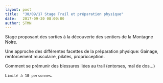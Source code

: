 ```yaml
---
layout: post
title:  "30/09/17 Stage Trail et préparation physique"
date:   2017-09-30 08:00:00
author: STMN
---
```

Stage proposant des sorties à la découverte des sentiers de la Montagne Noire.

Une approche des différentes facettes de la préparation physique: Gainage, renforcement musculaire, pilates, proprioception.

Comment se prémunir des blessures liées au trail (entorses, mal de dos...)

`Limité à 10 personnes`.

